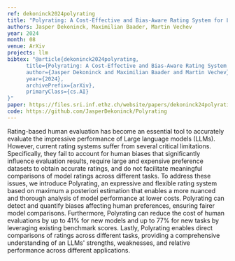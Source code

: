 ```yaml
---
ref: dekoninck2024polyrating
title: "Polyrating: A Cost-Effective and Bias-Aware Rating System for LLM Evaluation"
authors: Jasper Dekoninck, Maximilian Baader, Martin Vechev
year: 2024
month: 08
venue: ArXiv
projects: llm
bibtex: "@article{dekoninck2024polyrating,
      title={Polyrating: A Cost-Effective and Bias-Aware Rating System for LLM Evaluation}, 
      author={Jasper Dekoninck and Maximilian Baader and Martin Vechev},
      year={2024},
      archivePrefix={arXiv},
      primaryClass={cs.AI}
}"
paper: https://files.sri.inf.ethz.ch/website/papers/dekoninck24polyrating.pdf
code: https://github.com/JasperDekoninck/Polyrating
---
```


Rating-based human evaluation has become an essential tool to accurately evaluate the impressive performance of Large language models (LLMs). However, current rating systems suffer from several critical limitations. Specifically, they fail to account for human biases that significantly influence evaluation results, require large and expensive preference datasets to obtain accurate ratings, and do not facilitate meaningful comparisons of model ratings across different tasks. To address these issues, we introduce Polyrating, an expressive and flexible rating system based on maximum a posteriori estimation that enables a more nuanced and thorough analysis of model performance at lower costs. Polyrating can detect and quantify biases affecting human preferences, ensuring fairer model comparisons. Furthermore, Polyrating can reduce the cost of human evaluations by up to $41\%$ for new models and up to $77\%$ for new tasks by leveraging existing benchmark scores. Lastly, Polyrating enables direct comparisons of ratings across different tasks, providing a comprehensive understanding of an LLMs' strengths, weaknesses, and relative performance across different applications.